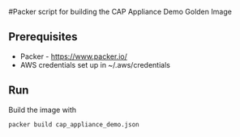 #Packer script for building the CAP Appliance Demo Golden Image

## Prerequisites

* Packer - https://www.packer.io/
* AWS credentials set up in ~/.aws/credentials

## Run

Build the image with 

    packer build cap_appliance_demo.json
